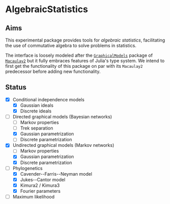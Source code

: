 # AlgebraicStatistics

## Aims

This experimental package provides tools for *algebraic statistics*,
facilitating the use of commutative algebra to solve problems in
statistics.

The interface is loosely modeled after the [`GraphicalModels`](https://macaulay2.com/doc/Macaulay2/share/doc/Macaulay2/GraphicalModels/html/index.html)
package of [`Macaulay2`](https://macaulay2.com) but it fully embraces
features of Julia's type system. We intend to first get the functionality
of this package on par with its `Macaulay2` predecessor before adding
new functionality.

## Status

- [X] Conditional independence models
  - [X] Gaussian ideals
  - [X] Discrete ideals
- [ ] Directed graphical models (Bayesian networks)
  - [ ] Markov properties
  - [ ] Trek separation
  - [X] Gaussian parametrization
  - [ ] Discrete parametrization
- [X] Undirected graphical models (Markov networks)
  - [ ] Markov properties
  - [X] Gaussian parametrization
  - [X] Discrete parametrization
- [ ] Phylogenetics
  - [X] Cavender--Farris--Neyman model
  - [X] Jukes--Cantor model
  - [X] Kimura2 / Kimura3
  - [X] Fourier parameters
- [ ] Maximum likelihood
